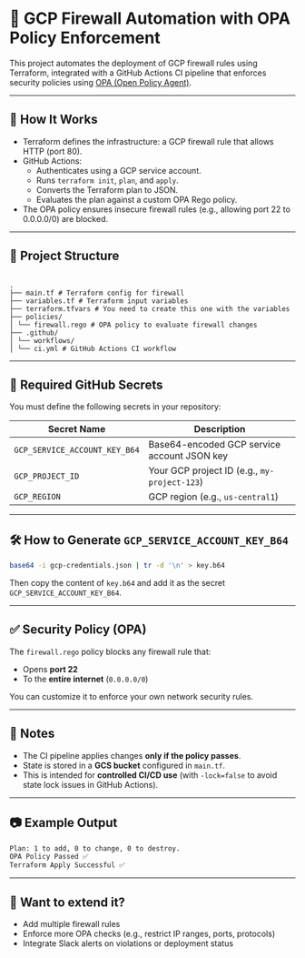 # 🚀 GCP Firewall Automation with OPA Policy Enforcement

This project automates the deployment of GCP firewall rules using Terraform, integrated with a GitHub Actions CI pipeline that enforces security policies using [OPA (Open Policy Agent)](https://www.openpolicyagent.org/).

---

## 🧩 How It Works

- Terraform defines the infrastructure: a GCP firewall rule that allows HTTP (port 80).
- GitHub Actions:
  - Authenticates using a GCP service account.
  - Runs `terraform init`, `plan`, and `apply`.
  - Converts the Terraform plan to JSON.
  - Evaluates the plan against a custom OPA Rego policy.
- The OPA policy ensures insecure firewall rules (e.g., allowing port 22 to 0.0.0.0/0) are blocked.

---

## 📂 Project Structure

```

.
├── main.tf # Terraform config for firewall
├── variables.tf # Terraform input variables
├── terraform.tfvars # You need to create this one with the variables
├── policies/
│ └── firewall.rego # OPA policy to evaluate firewall changes
├── .github/
│ └── workflows/
│ └── ci.yml # GitHub Actions CI workflow

```

---

## 🔐 Required GitHub Secrets

You must define the following secrets in your repository:

| Secret Name                   | Description                                  |
| ----------------------------- | -------------------------------------------- |
| `GCP_SERVICE_ACCOUNT_KEY_B64` | Base64-encoded GCP service account JSON key  |
| `GCP_PROJECT_ID`              | Your GCP project ID (e.g., `my-project-123`) |
| `GCP_REGION`                  | GCP region (e.g., `us-central1`)             |

---

## 🛠️ How to Generate `GCP_SERVICE_ACCOUNT_KEY_B64`

```bash
base64 -i gcp-credentials.json | tr -d '\n' > key.b64
```

Then copy the content of `key.b64` and add it as the secret `GCP_SERVICE_ACCOUNT_KEY_B64`.

---

## ✅ Security Policy (OPA)

The `firewall.rego` policy blocks any firewall rule that:

- Opens **port 22**
- To the **entire internet** (`0.0.0.0/0`)

You can customize it to enforce your own network security rules.

---

## 📌 Notes

- The CI pipeline applies changes **only if the policy passes**.
- State is stored in a **GCS bucket** configured in `main.tf`.
- This is intended for **controlled CI/CD use** (with `-lock=false` to avoid state lock issues in GitHub Actions).

---

## 📷 Example Output

```bash
Plan: 1 to add, 0 to change, 0 to destroy.
OPA Policy Passed ✅
Terraform Apply Successful ✅
```

---

## 💬 Want to extend it?

- Add multiple firewall rules
- Enforce more OPA checks (e.g., restrict IP ranges, ports, protocols)
- Integrate Slack alerts on violations or deployment status
